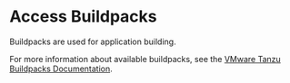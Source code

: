 # Access Buildpacks

Buildpacks are used for application building.
>
For more information about available buildpacks, see the [VMware Tanzu Buildpacks Documentation](https://docs.vmware.com/en/VMware-Tanzu-Buildpacks/services/tanzu-buildpacks/GUID-index.html).
